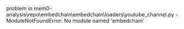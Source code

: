 problem in mem0-analysis\repo\embedchain\embedchain\loaders\youtube_channel.py - ModuleNotFoundError: No module named 'embedchain'
